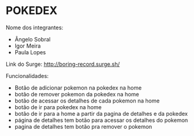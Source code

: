 # POKEDEX

Nome dos integrantes: 
- Ângelo Sobral
- Igor Meira
- Paula Lopes

Link do Surge: http://boring-record.surge.sh/

Funcionalidades:
- Botão de adicionar pokemon na pokedex na home
- botão de remover pokemon da pokedex na home
- botão de acessar os detalhes de cada pokemon na home
- botão de ir para pokedex na home
- botão de ir para a home a partir da pagina de detalhes e da pokedex
- página de detalhes tem botão para acessar os detalhes do pokemon
- pagina de detalhes tem botão pra remover o pokemon



